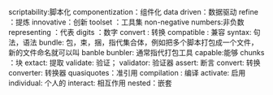 scriptability:脚本化
componentization：组件化
data driven：数据驱动
refine ：提炼
innovative：创新
toolset ：工具集
non-negative numbers:非负数
representing ：代表
digits ：数字
convert : 转换
compatible : 兼容
syntax: 句法，语法
bundle: 包，束，捆，指代集合体，例如把多个脚本打包成一个文件，新的文件命名就可以叫 banble
bunbler: 通常指代打包工具
capable:能够
chunks ：块
extact: 提取
validate: 验证；
validator: 验证器
assert: 断言
convert: 转换
converter: 转换器
quasiquotes：准引用
compilation : 编译
activate: 启用
individual: 个人的
interact: 相互作用
nested：嵌套

